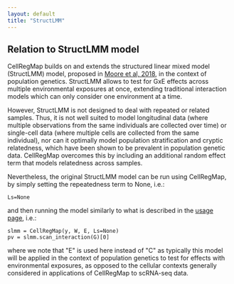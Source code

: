 ```yaml
---
layout: default
title: "StructLMM"
---
```


## Relation to StructLMM model
CellRegMap builds on and extends the structured linear mixed model (StructLMM) model, proposed in [Moore et al, 2018](https://www.nature.com/articles/s41588-018-0271-0), in the context of population genetics. StructLMM allows to test for GxE effects across multiple environmental exposures at once, extending traditional interaction models which can only consider one environment at a time.

However, StructLMM is not designed to deal with repeated or related samples. Thus, it is not well suited to model longitudinal data (where multiple observations from the same individuals are collected over time) or single-cell data (where multiple cells are collected from the same individual), nor can it optimally model population stratification and cryptic relatedness, which have been shown to be prevalent in population genetic data.
CellRegMap overcomes this by including an additional random effect term that models relatedness across samples.

Nevertheless, the original StructLMM model can be run using CellRegMap, by simply setting the repeatedness term to None, i.e.: 

    Ls=None
    
and then running the model similarly to what is described in the [usage page](https://limix.github.io/CellRegMap/usage.html), i.e.:
    
    slmm = CellRegMap(y, W, E, Ls=None)
    pv = slmm.scan_interaction(G)[0]
    
where we note that "E" is used here instead of "C" as typically this model will be applied in the context of population genetics to test for effects with environmental exposures, as opposed to the cellular contexts generally considered in applications of CellRegMap to scRNA-seq data.
